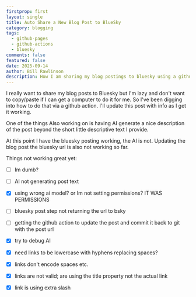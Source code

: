 ```yaml
---
firstprop: first
layout: single
title: Auto Share a New Blog Post to BlueSky
category: blogging
tags:
  - github-pages
  - github-actions
  - bluesky
comments: false
featured: false
date: 2025-09-14
author: Bill Rawlinson
description: How I am sharing my blog postings to bluesky using a github action.
---
```

I really want to share my blog posts to Bluesky but I'm lazy and don't want to copy/paste if I can get a computer to do it for me.  So I've been digging into how to do that via a github action.  I'll update this post with info as I get it working.

One of the things Also working on is having AI generate a nice description of the post beyond the short little descriptive text I provide. 

At this point I have the bluesky posting working, the AI is not.  Updating the blog post the bluesky url is also not working so far.

Things not working great yet:


 - [ ] Im dumb?
 - [ ] AI not generating post text 
 - [x] using wrong ai model? or Im not setting permissions? IT WAS PERMISSIONS
 - [ ] bluesky post step not returning the url to bsky
 - [ ] getting the github action to update the post and commit it back to git with the post url 
 - [x] try to debug AI
 - [x] need links to be lowercase with hyphens replacing spaces?
 - [x] links don't encode spaces etc.
 - [x] links are not valid; are using the title property not the actual link
 - [x] link is using extra slash
 